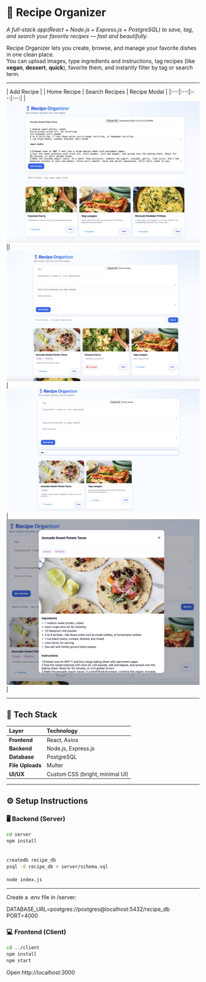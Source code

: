 # 🍴 Recipe Organizer  
*A full-stack app(React + Node.js + Express.js + PostgreSQL) to save, tag, and search your favorite recipes — fast and beautifully.*

Recipe Organizer lets you create, browse, and manage your favorite dishes in one clean place.  
You can upload images, type ingredients and instructions, tag recipes (like **vegan**, **dessert**, **quick**), favorite them, and instantly filter by tag or search term.

---
| Add Recipe | | Home Recipe | Search Recipes | Recipe Modal |
|:--:|:--:|:--:|:--:|
| ![Add Recipe](screenshots/add-recipe.png) || ![Home Recipe](screenshots/home.png) |  ![Search](screenshots/search.png) | ![Modal](screenshots/modal.png) |

---

## 🧰 Tech Stack
| Layer | Technology |
|:--|:--|
| **Frontend** | React, Axios |
| **Backend** | Node.js, Express.js |
| **Database** | PostgreSQL |
| **File Uploads** | Multer |
| **UI/UX** | Custom CSS (bright, minimal UI) |
---
## ⚙️ Setup Instructions

### 🖥️ Backend (Server)
```bash
cd server
npm install 


createdb recipe_db
psql -d recipe_db < server/schema.sql

node index.js
```
---
Create a .env file in /server:

DATABASE_URL=postgres://postgres@localhost:5432/recipe_db
PORT=4000

### 💻 Frontend (Client)
```bash
cd ../client
npm install
npm start
```

Open http://localhost:3000

